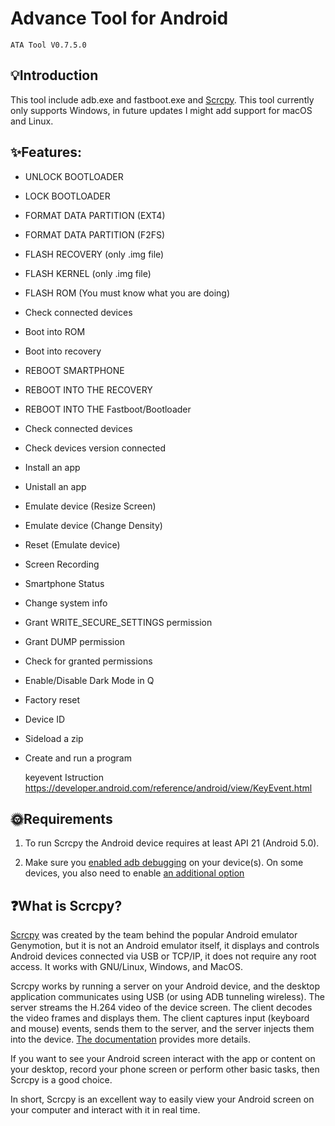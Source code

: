 # Advance Tool for Android

    ATA Tool V0.7.5.0
	
## 💡Introduction

This tool include adb.exe and fastboot.exe and [Scrcpy](https://github.com/Genymobile/scrcpy).
This tool currently only supports Windows, in future updates I might add support for macOS and Linux.

## ✨Features: 
- UNLOCK BOOTLOADER 
- LOCK BOOTLOADER 
- FORMAT DATA PARTITION (EXT4) 
- FORMAT DATA PARTITION (F2FS)  
- FLASH RECOVERY (only .img file) 
- FLASH KERNEL (only .img file) 
- FLASH ROM (You must know what you are doing) 
- Check connected devices 
- Boot into ROM 
- Boot into recovery 
- REBOOT SMARTPHONE  
- REBOOT INTO THE RECOVERY 
- REBOOT INTO THE Fastboot/Bootloader 
- Check connected devices 
- Check devices version connected  
- Install an app 
- Unistall an app  
- Emulate device (Resize Screen) 
- Emulate device (Change Density) 
- Reset (Emulate device)  
- Screen Recording
- Smartphone Status
- Change system info
- Grant WRITE_SECURE_SETTINGS permission
- Grant DUMP permission
- Check for granted permissions
- Enable/Disable Dark Mode in Q
- Factory reset
- Device ID
- Sideload a zip
 
- Create and run a program

    keyevent Istruction 
    https://developer.android.com/reference/android/view/KeyEvent.html
	
## 🌞Requirements

1.	To run Scrcpy the Android device requires at least API 21 (Android 5.0).

2.	Make sure you [enabled adb debugging](https://developer.android.com/studio/command-line/adb.html#Enabling) on your device(s).
	On some devices, you also need to enable [an additional option](https://github.com/Genymobile/scrcpy/issues/70#issuecomment-373286323)

## ❓What is Scrcpy?


[Scrcpy](https://github.com/Genymobile/scrcpy) was created by the team behind the popular Android emulator Genymotion, but it is not an Android emulator itself, it displays and controls Android devices connected via USB or TCP/IP, it does not require any root access. It works with GNU/Linux, Windows, and MacOS.

Scrcpy works by running a server on your Android device, and the desktop application communicates using USB (or using ADB tunneling wireless). The server streams the H.264 video of the device screen. The client decodes the video frames and displays them. The client captures input (keyboard and mouse) events, sends them to the server, and the server injects them into the device. [The documentation](https://github.com/Genymobile/scrcpy/blob/master/DEVELOP.md) provides more details.

If you want to see your Android screen interact with the app or content on your desktop, record your phone screen or perform other basic tasks, then Scrcpy is a good choice.

In short, Scrcpy is an excellent way to easily view your Android screen on your computer and interact with it in real time.
